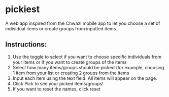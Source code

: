 # pickiest

A web app inspired from the Chwazi mobile app to let you choose a set of individual items or create groups from inputted items.

## Instructions:
1. Use the toggle to select if you want to choose specific individuals from your items or if you want to create groups of the items
2. Select how many items/groups should be picked (for example, choosing 1 item from your list or creating 2 groups from the items
3. Input each item using the text field. All items will appear on the page.
4. Click Pick to see your picked items/groups!
5. If you want to reset the names, click reset
